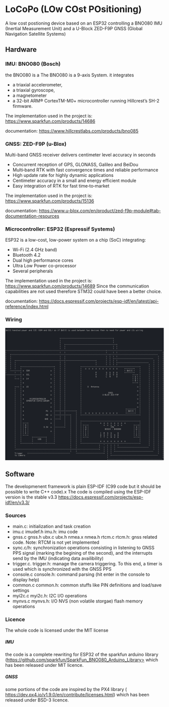 # LoCoPo (LOw COst POsitioning)

A low cost postioning device based on an ESP32 controlling a BNO080 IMU (Inertial Measurement Unit) and a U-Block ZED-F9P GNSS (Global Navigation Satellite Systems)

## Hardware

### IMU: BNO080 (Bosch)
the BNO080 is a The BNO080 is a 9-axis System. it integrates
- a triaxial accelerometer,
- a triaxial gyroscope,
- a magnetometer
- a 32-bit ARM® CortexTM-M0+ microcontroller running Hillcrest’s SH-2 firmware.

The implementation used in the project is: <https://www.sparkfun.com/products/14686>

documentation:
<https://www.hillcrestlabs.com/products/bno085>

### GNSS:  ZED-F9P (u-Blox)
 Multi-band GNSS receiver delivers centimeter level accuracy in seconds
 -   Concurrent reception of GPS, GLONASS, Galileo and BeiDou
 -   Multi‑band RTK with fast convergence times and reliable performance
 -   High update rate for highly dynamic applications
 -   Centimeter accuracy in a small and energy efficient module
 -   Easy integration of RTK for fast time‑to‑market

The implementation used in the project is: <https://www.sparkfun.com/products/15136>

documentation: <https://www.u-blox.com/en/product/zed-f9p-module#tab-documentation-resources>

### Microcontroller: ESP32 (Espressif Systems)
ESP32 is a low-cost, low-power system on a chip (SoC) integrating:
 -  Wi-Fi (2.4 GHz band)
 - Bluetooth 4.2
 - Dual high performance cores
 - Ultra Low Power co-processor
 - Several peripherals

The implementation used in the project is: <https://www.sparkfun.com/products/14689>
Since the communication capabilities are not used therefore STM32 could have been a better choice.

documentation: <https://docs.espressif.com/projects/esp-idf/en/latest/api-reference/index.html>

### Wiring
![](schematic.png)

## Software
The developmenent framework is plain ESP-IDF (C99 code but it should be possible to write C++ code).x
The code is compiled using the ESP-IDF version is the stable v3.3 <https://docs.espressif.com/projects/esp-idf/en/v3.3/>

### Sources
- main.c: initialization and task creation
- imu.c imudef.h imu.h: imu code
- gnss.c gnss.h ubx.c ubx.h nmea.x nmea.h rtcm.c rtcm.h: gnss related code. Note: RTCM is not yet implemented
- sync.c/h: synchronization operations consisting in listening to GNSS PPS signal (marking the begining of  the second), and the interrupts send by the IMU (indicating data availibility)
- trigger.c. trigger.h: manage the camera triggering. To this end, a timer is used which is synchronized with the GNSS PPS
- console.c console.h: command parsing (hit enter in the console to display help)
- common.c common.h: common stuffs like PIN definitions and load/save settings
- myi2c.c myi2c.h: I2C I/O operations
- mynvs.c mynvs.h:  I/O NVS (non volatile storgae) flash memory operations

### Licence
The whole code is licensed under the MIT license

##### IMU
the code is a complete rewriting for ESP32 of the sparkfun arduino library (https://github.com/sparkfun/SparkFun_BNO080_Arduino_Library> which has been released under MIT licence.

##### GNSS
some portions of the code are inspired by the PX4 library ( <https://dev.px4.io/v1.9.0/en/contribute/licenses.html>) which has been released under BSD-3 licence.